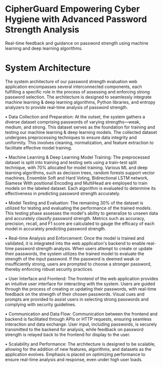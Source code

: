# CipherGuard Empowering Cyber Hygiene with Advanced Password Strength Analysis
 Real-time feedback and guidance on password strength using machine learning and deep learning algorithms.

# System Architecture							           
The system architecture of our password strength evaluation web application encompasses several interconnected components, each fulfilling a specific role in the process of assessing and enforcing strong password selection. The architecture is designed to seamlessly integrate machine learning & deep learning algorithms, Python libraries, and entropy analyzers to provide real-time analysis of password strength.

•	Data Collection and Preparation: At the outset, the system gathers a diverse dataset comprising passwords of varying strengths—weak, medium, and strong. This dataset serves as the foundation for training and testing our machine learning & deep learning models. The collected dataset undergoes preprocessing techniques to ensure data integrity and uniformity. This involves cleaning, normalization, and feature extraction to facilitate effective model training.

•	Machine Learning & Deep Learning Model Training: The preprocessed dataset is split into training and testing sets using a train-test split technique, with 70% allocated for model training. Various ML and deep learning algorithms, such as decision trees, random forests support vector machines, Ensemble Soft and Hard Voting, Bidirectional LSTM network,  Siamese With positional Encoding and MultiHead are employed to train models on the labeled dataset. Each algorithm is evaluated to determine its effectiveness in predicting password strength accurately.

•	Model Testing and Evaluation: The remaining 30% of the dataset is utilized for testing and evaluating the performance of the trained models. This testing phase assesses the model's ability to generalize to unseen data and accurately classify password strength. Metrics such as accuracy, precision, recall, and F1 score are calculated to gauge the efficacy of each model in accurately predicting password strength.

•	Real-time Analysis and Enforcement: Once the model is trained and validated, it is integrated into the web application's backend to enable real-time password strength analysis. When users attempt to create or update their passwords, the system utilizes the trained model to evaluate the strength of the input password. If the password is deemed weak or insufficiently strong, users are prompted to choose a stronger password, thereby enforcing robust security practices.

•	User Interface and Frontend: The frontend of the web application provides an intuitive user interface for interacting with the system. Users are guided through the process of creating or updating their passwords, with real-time feedback on the strength of their chosen passwords. Visual cues and prompts are provided to assist users in selecting strong passwords and complying with security guidelines.

•	Communication and Data Flow: Communication between the frontend and backend is facilitated through APIs or HTTP requests, ensuring seamless interaction and data exchange. User input, including passwords, is securely transmitted to the backend for analysis, while feedback on password strength is relayed back to the frontend for display to the user.

•	Scalability and Performance: The architecture is designed to be scalable, allowing for the addition of new features, algorithms, and datasets as the application evolves. Emphasis is placed on optimizing performance to ensure real-time analysis and response, even under high user loads.
